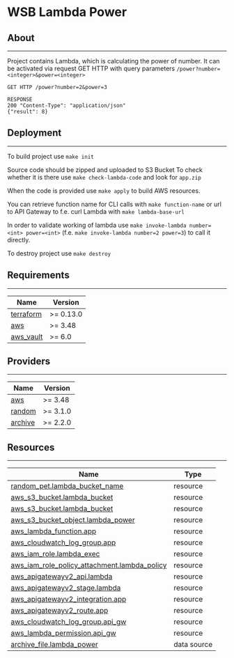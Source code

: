 # WSB Lambda Power

## About

---
Project contains Lambda, which is calculating the power of number. It can be activated via request GET HTTP with query parameters `/power?number=<integer>&power=<integer>`
```
GET HTTP /power?number=2&power=3

RESPONSE
200 "Content-Type": "application/json" 
{"result": 8}
```

## Deployment

---
To build project use `make init`

Source code should be zipped and uploaded to S3 Bucket 
To check whether it is there use `make check-lambda-code` and look for `app.zip`

When the code is provided use `make apply` to build AWS resources.

You can retrieve function name for CLI calls with `make function-name` or url to API Gateway to f.e. curl Lambda with `make lambda-base-url`

In order to validate working of lambda use `make invoke-lambda number=<int> power=<int>` (f.e. `make invoke-lambda number=2 power=3`) to call it directly.

To destroy project use `make destroy`

## Requirements

---
| Name                                                                      | Version  |
|---------------------------------------------------------------------------|----------|
| <a name="requirement_terraform"></a> [terraform](#requirement\_terraform) | >= 0.13.0 |
| <a name="requirement_aws"></a> [aws](#requirement\_aws)                   | >= 3.48  |
| <a name="requirement_aws_vault"></a> [aws_vault](#requirement\_aws_vault) | >= 6.0   |

## Providers

---
| Name                                                          | Version  |
|---------------------------------------------------------------|----------|
| <a name="provider_aws"></a> [aws](#provider\_aws)             | >= 3.48  |
| <a name="provider_random"></a> [random](#provider\_random)    | >= 3.1.0 |
| <a name="provider_archive"></a> [archive](#provider\_archive) | >= 2.2.0 |


## Resources

---
| Name                                                                                                                                               | Type |
|----------------------------------------------------------------------------------------------------------------------------------------------------|------|
| [random_pet.lambda_bucket_name](https://registry.terraform.io/providers/hashicorp/random/latest/docs/resources/pet)                                | resource |
| [aws_s3_bucket.lambda_bucket](https://registry.terraform.io/modules/terraform-aws-modules/s3-bucket/aws/latest)                                    | resource |
| [aws_s3_bucket.lambda_bucket](https://registry.terraform.io/modules/terraform-aws-modules/s3-bucket/aws/latest)                                    | resource |
| [aws_s3_bucket_object.lambda_power](https://registry.terraform.io/providers/hashicorp/aws/latest/docs/resources/s3_bucket_object)                  | resource |
| [aws_lambda_function.app](https://registry.terraform.io/providers/hashicorp/aws/latest/docs/resources/lambda_function)                             | resource |
| [aws_cloudwatch_log_group.app](https://registry.terraform.io/providers/hashicorp/aws/latest/docs/resources/cloudwatch_log_group)                   | resource |
| [aws_iam_role.lambda_exec](https://registry.terraform.io/providers/hashicorp/aws/latest/docs/resources/iam_role)                                   | resource |
| [aws_iam_role_policy_attachment.lambda_policy](https://registry.terraform.io/providers/hashicorp/aws/latest/docs/resources/iam_role_policy_attachment) | resource |
| [aws_apigatewayv2_api.lambda](https://registry.terraform.io/providers/hashicorp/aws/latest/docs/resources/apigatewayv2_api)                        | resource |
| [aws_apigatewayv2_stage.lambda](https://registry.terraform.io/providers/hashicorp/aws/latest/docs/resources/apigatewayv2_stage)                   | resource |
| [aws_apigatewayv2_integration.app](https://registry.terraform.io/providers/hashicorp/aws/latest/docs/resources/apigatewayv2_integration)          | resource |
| [aws_apigatewayv2_route.app](https://registry.terraform.io/providers/hashicorp/aws/latest/docs/resources/apigatewayv2_route)                      | resource |
| [aws_cloudwatch_log_group.api_gw](https://registry.terraform.io/providers/hashicorp/aws/latest/docs/resources/cloudwatch_log_group)               | resource |
| [aws_lambda_permission.api_gw](https://registry.terraform.io/providers/hashicorp/aws/latest/docs/resources/lambda_permission)                     | resource |
| [archive_file.lambda_power](#)                                                                                                                     | data source |